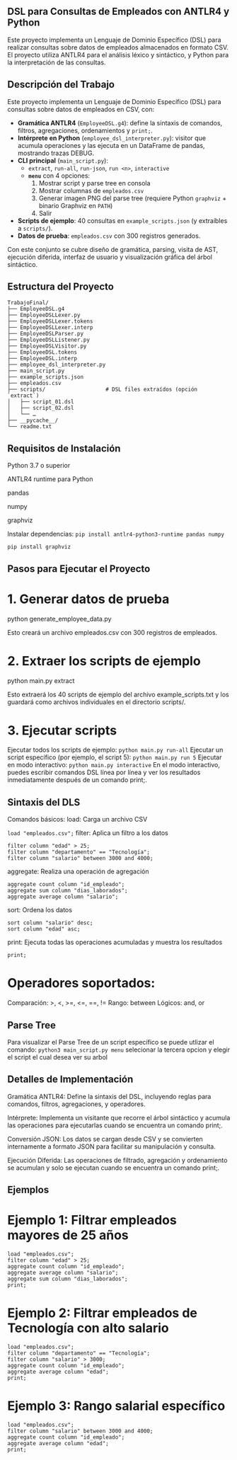 ## DSL para Consultas de Empleados con ANTLR4 y Python

Este proyecto implementa un Lenguaje de Dominio Específico (DSL) para realizar consultas sobre datos de empleados almacenados en formato CSV. El proyecto utiliza ANTLR4 para el análisis léxico y sintáctico, y Python para la interpretación de las consultas.

## Descripción del Trabajo

Este proyecto implementa un Lenguaje de Dominio Específico (DSL) para consultas sobre datos de empleados en CSV, con:

- **Gramática ANTLR4** (`EmployeeDSL.g4`): define la sintaxis de comandos, filtros, agregaciones, ordenamientos y `print;`.
- **Intérprete en Python** (`employee_dsl_interpreter.py`): visitor que acumula operaciones y las ejecuta en un DataFrame de pandas, mostrando trazas DEBUG.
- **CLI principal** (`main_script.py`):  
  - `extract`, `run-all`, `run-json`, `run <n>`, `interactive`  
  - **`menu`** con 4 opciones:  
    1. Mostrar script y parse tree en consola  
    2. Mostrar columnas de `empleados.csv`  
    3. Generar imagen PNG del parse tree (requiere Python `graphviz` + binario Graphviz en `PATH`)  
    4. Salir  
- **Scripts de ejemplo**: 40 consultas en `example_scripts.json` (y extraíbles a `scripts/`).
- **Datos de prueba**: `empleados.csv` con 300 registros generados.

Con este conjunto se cubre diseño de gramática, parsing, visita de AST, ejecución diferida, interfaz de usuario y visualización gráfica del árbol sintáctico.  

## Estructura del Proyecto

```text
TrabajoFinal/
├── EmployeeDSL.g4
├── EmployeeDSLLexer.py
├── EmployeeDSLLexer.tokens
├── EmployeeDSLLexer.interp
├── EmployeeDSLParser.py
├── EmployeeDSLListener.py
├── EmployeeDSLVisitor.py
├── EmployeeDSL.tokens
├── EmployeeDSL.interp
├── employee_dsl_interpreter.py
├── main_script.py
├── example_scripts.json
├── empleados.csv
├── scripts/                   # DSL files extraídos (opción `extract`)
│   ├── script_01.dsl
│   ├── script_02.dsl
│   └── … 
├── __pycache__/
└── readme.txt
```

## Requisitos de Instalación

Python 3.7 o superior

ANTLR4 runtime para Python

pandas

numpy

graphviz

Instalar dependencias:
```pip install antlr4-python3-runtime pandas numpy```

```pip install graphviz```

## Pasos para Ejecutar el Proyecto

# 1. Generar datos de prueba

python generate_employee_data.py

Esto creará un archivo empleados.csv con 300 registros de empleados.

# 2. Extraer los scripts de ejemplo

python main.py extract

Esto extraerá los 40 scripts de ejemplo del archivo example_scripts.txt y los guardará como archivos individuales en el directorio scripts/.

# 3. Ejecutar scripts
Ejecutar todos los scripts de ejemplo:
```python main.py run-all```
Ejecutar un script específico (por ejemplo, el script 5):
```python main.py run 5```
Ejecutar en modo interactivo:
```python main.py interactive```
En el modo interactivo, puedes escribir comandos DSL línea por línea y ver los resultados inmediatamente después de un comando print;.

## Sintaxis del DLS

Comandos básicos:
load: Carga un archivo CSV

```load "empleados.csv";```
filter: Aplica un filtro a los datos

```
filter column "edad" > 25;
filter column "departamento" == "Tecnología";
filter column "salario" between 3000 and 4000;
```
aggregate: Realiza una operación de agregación
```
aggregate count column "id_empleado";
aggregate sum column "dias_laborados";
aggregate average column "salario";
```
sort: Ordena los datos
```
sort column "salario" desc;
sort column "edad" asc;
```
print: Ejecuta todas las operaciones acumuladas y muestra los resultados
```
print;
```
# Operadores soportados:
Comparación: >, <, >=, <=, ==, !=
Rango: between
Lógicos: and, or

## Parse Tree

Para visualizar el Parse Tree de un script específico se puede utlizar el comando:
```python3 main_script.py menu```
selecionar la tercera opcion y elegir el script el cual desea ver su arbol

## Detalles de Implementación

Gramática ANTLR4: Define la sintaxis del DSL, incluyendo reglas para comandos, filtros, agregaciones, y operadores.

Intérprete: Implementa un visitante que recorre el árbol sintáctico y acumula las operaciones para ejecutarlas cuando se encuentra un comando print;.

Conversión JSON: Los datos se cargan desde CSV y se convierten internamente a formato JSON para facilitar su manipulación y consulta.

Ejecución Diferida: Las operaciones de filtrado, agregación y ordenamiento se acumulan y solo se ejecutan cuando se encuentra un comando print;.

## Ejemplos

# Ejemplo 1: Filtrar empleados mayores de 25 años
```
load "empleados.csv";
filter column "edad" > 25;
aggregate count column "id_empleado";
aggregate average column "salario";
aggregate sum column "dias_laborados";
print;
```
# Ejemplo 2: Filtrar empleados de Tecnología con alto salario
```
load "empleados.csv";
filter column "departamento" == "Tecnología";
filter column "salario" > 3000;
aggregate count column "id_empleado";
aggregate average column "edad";
print;
```
# Ejemplo 3: Rango salarial específico
```
load "empleados.csv";
filter column "salario" between 3000 and 4000;
aggregate count column "id_empleado";
aggregate average column "edad";
print;
```
